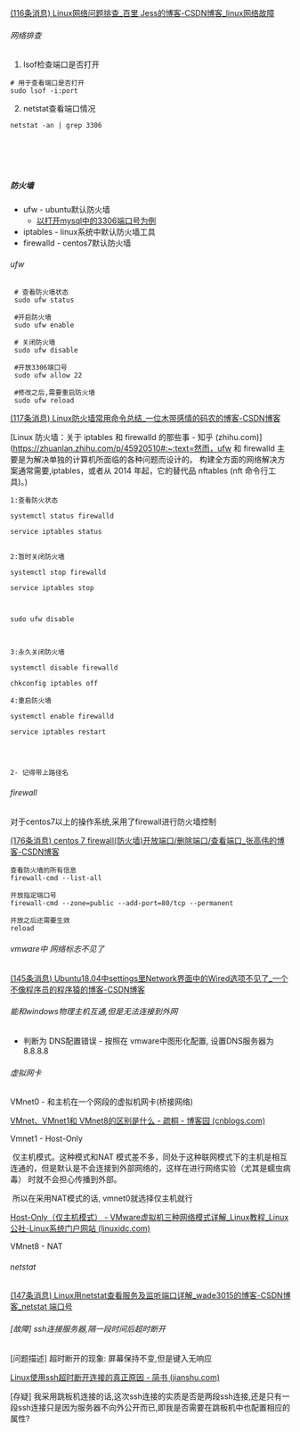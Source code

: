 [(116条消息) Linux网络问题排查_百里 Jess的博客-CSDN博客_linux网络故障](https://blog.csdn.net/weixin_43846708/article/details/121751464)



###### 网络排查



1. lsof检查端口是否打开

```shell
# 用于查看端口是否打开
sudo lsof -i:port 
```



2. netstat查看端口情况

```shell
netstat -an | grep 3306 
```



```shell

```



```shell

```



```shell

```



```shell

```



```shell

```























##### 防火墙

- ufw  -  ubuntu默认防火墙
  - [以打开mysql中的3306端口号为例](https://blog.csdn.net/qq_36938617/article/details/95234909)
- iptables  - linux系统中默认防火墙工具
- firewalld - centos7默认防火墙







###### ufw



```shell
 # 查看防火墙状态
 sudo ufw status
 
 #开启防火墙
 sudo ufw enable
 
 # 关闭防火墙
 sudo ufw disable 
 
 #开放3306端口号
 sudo ufw allow 22 
 
 #修改之后,需要重启防火墙
 sudo ufw reload
```













[(117条消息) Linux防火墙常用命令总结_一位木带感情的码农的博客-CSDN博客](https://blog.csdn.net/weixin_44758876/article/details/126343673)

[Linux 防火墙：关于 iptables 和 firewalld 的那些事 - 知乎 (zhihu.com)](https://zhuanlan.zhihu.com/p/45920510#:~:text=然而，ufw 和 firewalld 主要是为解决单独的计算机所面临的各种问题而设计的。 构建全方面的网络解决方案通常需要,iptables，或者从 2014 年起，它的替代品 nftables (nft 命令行工具)。)

```shell
1:查看防火状态

systemctl status firewalld

service iptables status


2:暂时关闭防火墙

systemctl stop firewalld

service iptables stop



sudo ufw disable



3:永久关闭防火墙

systemctl disable firewalld

chkconfig iptables off

4:重启防火墙

systemctl enable firewalld

service iptables restart




2- 记得带上路径名
```





###### firewall

对于centos7以上的操作系统,采用了firewall进行防火墙控制

[(176条消息) centos 7 firewall(防火墙)开放端口/删除端口/查看端口_张高伟的博客-CSDN博客](https://blog.csdn.net/qq_36663951/article/details/82115086)

```
查看防火墙的所有信息
firewall-cmd --list-all

开放指定端口号
firewall-cmd --zone=public --add-port=80/tcp --permanent

开放之后还需要生效
reload
```





###### vmware中 网络标志不见了

[(145条消息) Ubuntu18.04中settings里Network界面中的Wired选项不见了_一个不像程序员的程序猿的博客-CSDN博客](https://blog.csdn.net/kk_so_good/article/details/106025279)



###### 能和windows物理主机互通,但是无法连接到外网

- 判断为 DNS配置错误 - 按照在 vmware中图形化配置, 设置DNS服务器为 8.8.8.8















###### 虚拟网卡

VMnet0 - 和主机在一个网段的虚拟机网卡(桥接网络)

[VMnet、VMnet1和 VMnet8的区别是什么 - 疏桐 - 博客园 (cnblogs.com)](https://www.cnblogs.com/xinxianquan/p/11161119.html)

Vmnet1 - Host-Only

​	仅主机模式。这种模式和NAT 模式差不多，同处于这种联网模式下的主机是相互连通的，但是默认是不会连接到外部网络的，这样在进行网络实验（尤其是蠕虫病毒） 时就不会担心传播到外部。

​	所以在采用NAT模式的话, vmnet0就选择仅主机就行

[Host-Only（仅主机模式） - VMware虚拟机三种网络模式详解_Linux教程_Linux公社-Linux系统门户网站 (linuxidc.com)](https://www.linuxidc.com/Linux/2016-09/135521p3.htm)



VMnet8 - NAT







###### netstat

[(147条消息) Linux用netstat查看服务及监听端口详解_wade3015的博客-CSDN博客_netstat 端口号](https://blog.csdn.net/wade3015/article/details/90779669)





###### [故障] ssh连接服务器,隔一段时间后超时断开

[问题描述] 超时断开的现象: 屏幕保持不变,但是键入无响应

[Linux使用ssh超时断开连接的真正原因 - 简书 (jianshu.com)](https://www.jianshu.com/p/72f3e1b22bc5)

[存疑] 我采用跳板机连接的话,这次ssh连接的实质是否是两段ssh连接,还是只有一段ssh连接只是因为服务器不向外公开而已,即我是否需要在跳板机中也配置相应的属性?

















